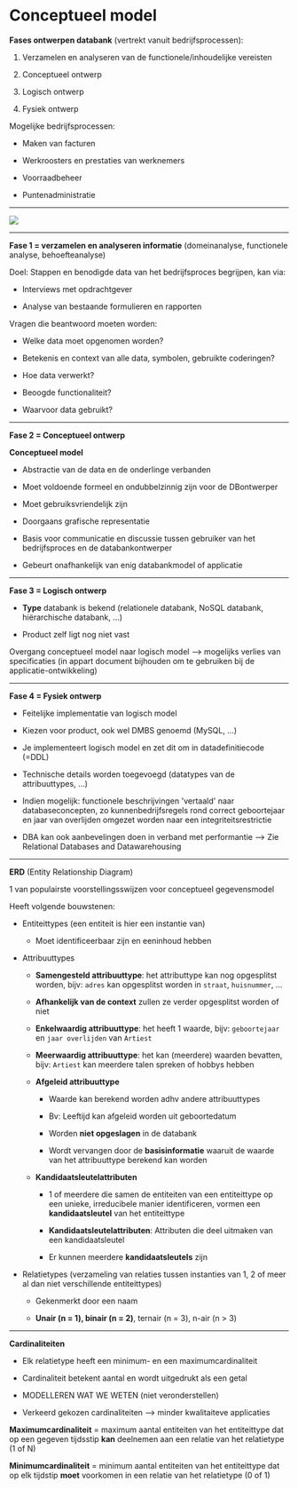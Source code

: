 # Conceptueel model

**Fases ontwerpen databank** (vertrekt vanuit bedrijfsprocessen):

1. Verzamelen en analyseren van de functionele/inhoudelijke vereisten

2. Conceptueel ontwerp

3. Logisch ontwerp

4. Fysiek ontwerp

Mogelijke bedrijfsprocessen:

- Maken van facturen

- Werkroosters en prestaties van werknemers

- Voorraadbeheer

- Puntenadministratie

---

![](C:\Users\Loeka\AppData\Roaming\marktext\images\2021-11-07-12-14-48-image.png)

---

**Fase 1 = verzamelen en analyseren informatie** (domeinanalyse, functionele analyse, behoefteanalyse)

Doel: Stappen en benodigde data van het bedrijfsproces begrijpen, kan via:

- Interviews met opdrachtgever

- Analyse van bestaande formulieren en rapporten

Vragen die beantwoord moeten worden:

- Welke data moet opgenomen worden?

- Betekenis en context van alle data, symbolen, gebruikte coderingen?

- Hoe data verwerkt?

- Beoogde functionaliteit?

- Waarvoor data gebruikt?

---

**Fase 2 = Conceptueel ontwerp**

**Conceptueel model**

- Abstractie van de data en de onderlinge verbanden

- Moet voldoende formeel en ondubbelzinnig zijn voor de DBontwerper

- Moet gebruiksvriendelijk zijn

- Doorgaans grafische representatie

- Basis voor communicatie en discussie tussen gebruiker van het bedrijfsproces en de databankontwerper

- Gebeurt onafhankelijk van enig databankmodel of applicatie

---

**Fase 3 = Logisch ontwerp**

- **Type** databank is bekend (relationele databank, NoSQL databank, hiërarchische databank, ...)

- Product zelf ligt nog niet vast

Overgang conceptueel model naar logisch model --> mogelijks verlies van specificaties (in appart document bijhouden om te gebruiken bij de applicatie-ontwikkeling)

 ---

**Fase 4 = Fysiek ontwerp**

- Feitelijke implementatie van logisch model

- Kiezen voor product, ook wel DMBS genoemd (MySQL, ...)

- Je implementeert logisch model en zet dit om in datadefinitiecode (=DDL)

- Technische details worden toegevoegd (datatypes van de attribuuttypes, ...)

- Indien mogelijk: functionele beschrijvingen 'vertaald' naar databaseconcepten, zo kunnenbedrijfsregels rond correct geboortejaar en jaar van overlijden omgezet worden naar een integriteitsrestrictie

- DBA kan ook aanbevelingen doen in verband met performantie --> Zie Relational Databases and Datawarehousing

---

**ERD** (Entity Relationship Diagram)

1 van populairste voorstellingsswijzen voor conceptueel gegevensmodel

Heeft volgende bouwstenen:

- Entiteittypes (een entiteit is hier een instantie van)
  
  - Moet identificeerbaar zijn en eeninhoud hebben

- Attribuuttypes
  
  - **Samengesteld attribuuttype**: het attributtype kan nog opgesplitst worden, bijv: `adres` kan opgesplitst worden in `straat`, `huisnummer`, ...
  
  - **Afhankelijk van de context** zullen ze verder opgesplitst worden of niet
  
  - **Enkelwaardig attribuuttype**: het heeft 1 waarde, bijv: `geboortejaar` en `jaar overlijden` van `Artiest`
  
  - **Meerwaardig attribuuttype**: het kan (meerdere) waarden bevatten, bijv: `Artiest` kan meerdere talen spreken of hobbys hebben
  
  - **Afgeleid attribuuttype**
    
    - Waarde kan berekend worden adhv andere attribuuttypes
    
    - Bv: Leeftijd kan afgeleid worden uit geboortedatum
    
    - Worden **niet opgeslagen** in de databank
    
    - Wordt vervangen door de **basisinformatie** waaruit de waarde van het attribuuttype berekend kan worden
  
  - **Kandidaatsleutelattributen**
    
    - 1 of meerdere die samen de entiteiten van een entiteittype op een unieke, irreducibele manier identificeren, vormen een **kandidaatsleutel** van het entiteittype
    
    - **Kandidaatsleutelattributen**: Attributen die deel uitmaken van een kandidaatsleutel
    
    - Er kunnen meerdere **kandidaatsleutels** zijn

- Relatietypes (verzameling van relaties tussen instanties van 1, 2 of meer al dan niet verschillende entiteittypes)
  
  - Gekenmerkt door een naam
  
  - **Unair (n = 1), binair (n = 2)**, ternair (n = 3), n-air (n > 3)

---

**Cardinaliteiten**

- Elk relatietype heeft een minimum- en een maximumcardinaliteit

- Cardinaliteit betekent aantal en wordt uitgedrukt als een getal

- MODELLEREN WAT WE WETEN (niet veronderstellen)

- Verkeerd gekozen cardinaliteiten --> minder kwalitaiteve applicaties

**Maximumcardinaliteit** = maximum aantal entiteiten van het entiteittype dat op een gegeven tijdsstip **kan** deelnemen aan een relatie van het relatietype (1 of N)

**Minimumcardinaliteit** = minimum aantal entiteiten van het entiteittype dat op elk tijdstip **moet** voorkomen in een relatie van het relatietype (0 of 1)



